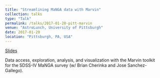 ```yaml
---
title: "Streamlining MaNGA data with Marvin"
collection: talks
type: "Talk"
permalink: /talks/2017-01-20-pitt-marvin
venue: "AstroLunch, University of Pittsburgh"
date: 2017-01-20
location: "Pittsburgh, PA, USA"
---
```


[Slides](https://bretthandrews.github.io/files/talks/2017-01-20-pitt-marvin.pdf)

Data access, exploration, analysis, and visualization with the Marvin toolkit for the SDSS-IV MaNGA survey (w/ Brian Cherinka and Jose Sanchez-Gallego).
